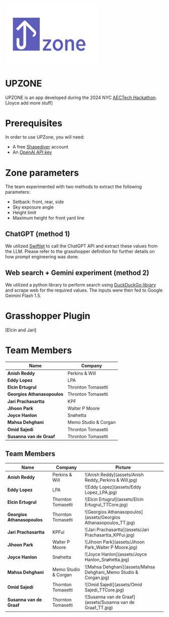 <img src="https://github.com/ssajedi/upzone/blob/main/assets/logo.png" width="300">


# UPZONE

UPZONE is an app developed during the 2024 NYC [AECTech Hackathon](https://www.aectech.us/nyc-conference). 
[Joyce add more stuff]

# Prerequisites
In order to use UPZone, you will need:
* A free [Shapediver](https://www.shapediver.com/) account
* An [OpenAI API key](https://platform.openai.com/)

# Zone parameters 
The team experimented with two methods to extract the following parameters:
* Setback: front, rear, side
* Sky exposure angle
* Height limit
* Maximum height for front yard line

## ChatGPT (method 1)
We utilized [Swiftlet](https://www.food4rhino.com/en/app/swiftlet) to call the ChatGPT API and extract these values from the LLM. Please refer to the grasshopper definition for further details on how prompt engineering was done. 

## Web search + Gemini experiment (method 2)
We utilized a python library to perform search using [DuckDuckGo library](https://pypi.org/project/duckduckgo-search/) and scrape web for the required values. The inputs were then fed to Google Geimini Flash 1.5. 

  
# Grasshopper Plugin
[Elcin and Jari]

# Team Members

| Name                                   | Company                        |
|----------------------------------------|--------------------------------|
| **Anish Reddy**                        | Perkins & Will                 | 
| **Eddy Lopez**                         | LPA                            |
| **Elcin Ertugrul**                     | Thronton Tomasetti             |
| **Georgios Athanasopoulos**            | Thronton Tomasetti             |
| **Jari Prachasartta**                  | KPF                            |
| **Jihoon Park**                        | Walter P Moore                 |
| **Joyce Hanlon**                       | Snøhetta                       |
| **Mahsa Dehghani**                     | Memo Studio & Corgan           |
| **Omid Sajedi**                        | Thronton Tomasetti             |
| **Susanna van de Graaf**               | Thronton Tomasetti             |

## Team Members

| Name                                   | Company                        | Picture                                                    |
|----------------------------------------|--------------------------------|------------------------------------------------------------|
| **Anish Reddy**                        | Perkins & Will                 | ![Anish Reddy](assets/Anish Reddy_Perkins & Will.jpg)       |
| **Eddy Lopez**                         | LPA                            | ![Eddy Lopez](assets/Eddy Lopez_LPA.jpg)                   |
| **Elcin Ertugrul**                     | Thornton Tomasetti             | ![Elcin Ertugrul](assets/Elcin Ertugrul_TTCore.jpg)        |
| **Georgios Athanasopoulos**            | Thornton Tomasetti             | ![Georgios Athanasopoulos](assets/Georgios Athanasopoulos_TT.jpg) |
| **Jari Prachasartta**                  | KPFui                          | ![Jari Prachasartta](assets/Jari Prachasartta_KPFui.jpg)    |
| **Jihoon Park**                        | Walter P Moore                 | ![Jihoon Park](assets/Jihoon Park_Walter P Moore.jpg)       |
| **Joyce Hanlon**                       | Snøhetta                       | ![Joyce Hanlon](assets/Joyce Hanlon_Snøhetta.jpg)           |
| **Mahsa Dehghani**                     | Memo Studio & Corgan           | ![Mahsa Dehghani](assets/Mahsa Dehghani_Memo Studio & Corgan.jpg) |
| **Omid Sajedi**                        | Thornton Tomasetti             | ![Omid Sajedi](assets/Omid Sajedi_TTCore.jpg)               |
| **Susanna van de Graaf**               | Thornton Tomasetti             | ![Susanna van de Graaf](assets/Susanna van de Graaf_TT.jpg) |

